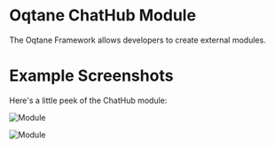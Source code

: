 # Oqtane ChatHub Module

The Oqtane Framework allows developers to create external modules.

# Example Screenshots

Here's a little peek of the ChatHub module:

![Module](https://github.com/boredanyway/oqtane.chathubs/blob/master/screenshot1.png?raw=true "Module")

![Module](https://github.com/boredanyway/oqtane.chathubs/blob/master/screenshot2.png?raw=true "Module")


